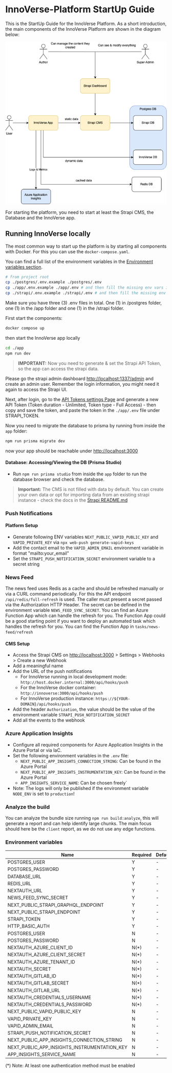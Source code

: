 # InnoVerse-Platform StartUp Guide

This is the StartUp Guide for the InnoVerse Platform.
As a short introduction, the main components of the InnoVerse Platform are shown in the diagram below:

![arch](../innoplatform.png)

For starting the platform, you need to start at least the Strapi CMS, the Database and the InnoVerse app.

## Running InnoVerse locally

The most common way to start up the platform is by starting all components with Docker.
For this you can use the `docker-compose.yaml`.

You can find a full list of the environment variables in the [Environment variables section](#environment-variables).

```bash
# from project root
cp ./postgres/.env.example ./postgres/.env
cp ./app/.env.example ./app/.env # and then fill the missing env vars in /app
cp ./strapi/.env.example ./strapi/.env # and then fill the missing env vars in /strapi
```

Make sure you have three (3) .env files in total. One (1) in /postgres folder, one (1) in the /app folder and one (1) in the
/strapi folder.

First start the components:

```bash
docker compose up
```

then start the InnoVerse app locally

```bash
cd ./app
npm run dev
```

> **IMPORTANT:**
> Now you need to generate & set the Strapi API Token, so the app can access the strapi data.

Please go the strapi admin dashboard [http://localhost:1337/admin](http://localhost:1337/admin) and create an admin
user. Remember the login information, you might need it again to access the Strapi UI.

Next, after login, go to the [API Tokens settings Page](http://localhost:1337/admin/settings/api-tokens) and generate a
new API Token (Token duration - Unlimited, Token type - Full Access) - then copy and save the token, and paste the token
in the `./app/.env` file under STRAPI_TOKEN.

Now you need to migrate the database to prisma by running from inside the `app` folder:

```bash
npm run prisma migrate dev
```

now your app should be reachable under [http://localhost:3000](http://localhost:3000)

#### Database: Accessing/Viewing the DB (Prisma Studio)

- Run `npm run prisma studio` from inside the `app` folder to run the database browser and check the database.

> **Important:**
> The CMS is not filled with data by default. You can create your own data or opt for importing data from an existing
> strapi instance - check the docs in the [Strapi README.md](/strapi/README.md##Export&Import)

### Push Notifications

#### Platform Setup

- Generate following ENV variables `NEXT_PUBLIC_VAPID_PUBLIC_KEY` and `VAPID_PRIVATE_KEY`
  via `npx web-push generate-vapid-keys`
- Add the contact email to the `VAPID_ADMIN_EMAIL` environment variable in format "mailto:your_email"
- Set the `STRAPI_PUSH_NOTIFICATION_SECRET` environment variable to a secret string

### News Feed

The news feed uses Redis as a cache and should be refreshed manually or via a CURL command periodically. For this the API endpoint `/api/redis/full-refresh` is used. The caller must present a secret passed via the Authorization HTTP Header.
The secret can be defined in the environment variable `NEWS_FEED_SYNC_SECRET`.
You can find an Azure Function App which can handle the refresh for you. The Function App could be a good starting point if you want to deploy an automated task which handles the refresh for you. You can find the Function App in `tasks/news-feed/refresh`

#### CMS Setup

- Access the Strapi CMS on [http://localhost:3000](http://localhost:3000) > Settings > Webhooks > Create a new Webhook
- Add a meaningful name
- Add the URL of the push notifications
  - For InnoVerse running in local development mode: `http://host.docker.internal:3000/api/hooks/push`
  - For the InnoVerse docker container: `http://innoverse:3000/api/hooks/push`
  - For InnoVerse production instance: `https://${YOUR-DOMAIN}/api/hooks/push`
- Add the header `Authorization`, the value should be the value of the environment
  variable `STRAPI_PUSH_NOTIFICATION_SECRET`
- Add all the events to the webhook

### Azure Application Insights

- Configure all required components for Azure Application Insights in the Azure Portal or via IaC.
- Set the following environment variables in the `.env` file:
  - `NEXT_PUBLIC_APP_INSIGHTS_CONNECTION_STRING`: Can be found in the Azure Portal
  - `NEXT_PUBLIC_APP_INSIGHTS_INSTRUMENTATION_KEY`: Can be found in the Azure Portal
  - `APP_INSIGHTS_SERVICE_NAME`: Can be chosen freely`
- Note: The logs will only be published if the environment variable `NODE_ENV` is set to `production`!

### Analyze the build

You can analyze the bundle size running `npm run build:analyze`, this will generate a report and can help identify large chunks.
The main focus should here be the `client` report, as we do not use any edge functions.

### Environment variables

| Name                                         | Required | Default | Stage     | Component |
| -------------------------------------------- | -------- | ------- | --------- | --------- |
| POSTGRES_USER                                | Y        | -       | Runtime   | Strapi    |
| POSTGRES_PASSWORD                            | Y        | -       | Runtime   | Strapi    |
| DATABASE_URL                                 | Y        | -       | Runtime   | Innoverse |
| REDIS_URL                                    | Y        | -       | Runtime   | Innoverse |
| NEXTAUTH_URL                                 | Y        | -       | Runtime   | Innoverse |
| NEWS_FEED_SYNC_SECRET                        | Y        | -       | Runtime   | Innoverse |
| NEXT_PUBLIC_STRAPI_GRAPHQL_ENDPOINT          | Y        | -       | Buildtime | Innoverse |
| NEXT_PUBLIC_STRAPI_ENDPOINT                  | Y        | -       | Buildtime | Innoverse |
| STRAPI_TOKEN                                 | Y        | -       | Runtime   | Innoverse |
| HTTP_BASIC_AUTH                              | Y        | -       | Runtime   | Innoverse |
| POSTGRES_USER                                | N        | -       | Runtime   | Innoverse |
| POSTGRES_PASSWORD                            | N        | -       | Runtime   | Innoverse |
| NEXTAUTH_AZURE_CLIENT_ID                     | N(\*)    | -       | Runtime   | Innoverse |
| NEXTAUTH_AZURE_CLIENT_SECRET                 | N(\*)    | -       | Runtime   | Innoverse |
| NEXTAUTH_AZURE_TENANT_ID                     | N(\*)    | -       | Runtime   | Innoverse |
| NEXTAUTH_SECRET                              | N(\*)    | -       | Runtime   | Innoverse |
| NEXTAUTH_GITLAB_ID                           | N(\*)    | -       | Runtime   | Innoverse |
| NEXTAUTH_GITLAB_SECRET                       | N(\*)    | -       | Runtime   | Innoverse |
| NEXTAUTH_GITLAB_URL                          | N(\*)    | -       | Runtime   | Innoverse |
| NEXTAUTH_CREDENTIALS_USERNAME                | N(\*)    | -       | Runtime   | Innoverse |
| NEXTAUTH_CREDENTIALS_PASSWORD                | N(\*)    | -       | Runtime   | Innoverse |
| NEXT_PUBLIC_VAPID_PUBLIC_KEY                 | N        | -       | Buildtime | Innoverse |
| VAPID_PRIVATE_KEY                            | N        | -       | Runtime   | Innoverse |
| VAPID_ADMIN_EMAIL                            | N        | -       | Runtime   | Innoverse |
| STRAPI_PUSH_NOTIFICATION_SECRET              | N        | -       | Runtime   | Innoverse |
| NEXT_PUBLIC_APP_INSIGHTS_CONNECTION_STRING   | N        | -       | Buildtime | Innoverse |
| NEXT_PUBLIC_APP_INSIGHTS_INSTRUMENTATION_KEY | N        | -       | Buildtime | Innoverse |
| APP_INSIGHTS_SERVICE_NAME                    | N        | -       | Runtime   | Innoverse |

(\*) Note: At least one authentication method must be enabled

